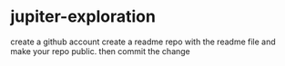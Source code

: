 # jupiter-exploration
create a github account
create a readme repo with the readme file and make your repo public.
then commit the change
